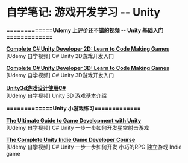 # 自学笔记: 游戏开发学习 -- Unity

**=============Udemy 上评价还不错的视频 -- Unity 基础入门=============**

**[Complete C# Unity Developer 2D: Learn to Code Making Games](https://github.com/sweet-melone/game-unity/wiki/2D)** <br/>
[Udemy 自学视频] C# Unity  2D游戏开发入门

**[Complete C# Unity Developer 3D: Learn to Code Making Games](https://github.com/sweet-melone/game-unity/wiki/3D)** <br/>
[Udemy 自学视频] C# Unity  3D游戏开发入门


**[Unity3d游戏设计使用C#](https://github.com/sweet-melone/game-unity/wiki/basic)** <br/>
[Udemy 自学视频] Unity 3D 游戏基本介绍


**=============Unity 小游戏练习=============**

**[The Ultimate Guide to Game Development with Unity](https://github.com/sweet-melone/game-unity/wiki/galaxy-shooter)** <br/>
[Udemy 自学视频] C# Unity  一步一步如何开发星空射击游戏

**[The Complete Unity Indie Game Developer Course](https://github.com/sweet-melone/game-unity/wiki/indie)** <br/>
[Udemy 自学视频] C# Unity  一步一步如何开发 小巧的RPG 独立游戏 Indie game 


